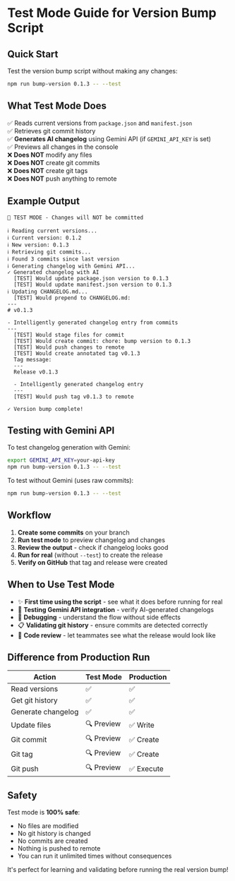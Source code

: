 # Test Mode Guide for Version Bump Script

## Quick Start

Test the version bump script without making any changes:

```bash
npm run bump-version 0.1.3 -- --test
```

## What Test Mode Does

✅ Reads current versions from `package.json` and `manifest.json`  
✅ Retrieves git commit history  
✅ **Generates AI changelog** using Gemini API (if `GEMINI_API_KEY` is set)  
✅ Previews all changes in the console  
❌ **Does NOT** modify any files  
❌ **Does NOT** create git commits  
❌ **Does NOT** create git tags  
❌ **Does NOT** push anything to remote

## Example Output

```
🧪 TEST MODE - Changes will NOT be committed

ℹ Reading current versions...
ℹ Current version: 0.1.2
ℹ New version: 0.1.3
ℹ Retrieving git commits...
ℹ Found 3 commits since last version
ℹ Generating changelog with Gemini API...
✓ Generated changelog with AI
  [TEST] Would update package.json version to 0.1.3
  [TEST] Would update manifest.json version to 0.1.3
ℹ Updating CHANGELOG.md...
  [TEST] Would prepend to CHANGELOG.md:
---
# v0.1.3

- Intelligently generated changelog entry from commits
---
  [TEST] Would stage files for commit
  [TEST] Would create commit: chore: bump version to 0.1.3
  [TEST] Would push changes to remote
  [TEST] Would create annotated tag v0.1.3
  Tag message:
  ---
  Release v0.1.3

  - Intelligently generated changelog entry
  ---
  [TEST] Would push tag v0.1.3 to remote

✓ Version bump complete!
```

## Testing with Gemini API

To test changelog generation with Gemini:

```bash
export GEMINI_API_KEY=your-api-key
npm run bump-version 0.1.3 -- --test
```

To test without Gemini (uses raw commits):

```bash
npm run bump-version 0.1.3 -- --test
```

## Workflow

1. **Create some commits** on your branch
2. **Run test mode** to preview changelog and changes
3. **Review the output** - check if changelog looks good
4. **Run for real** (without `--test`) to create the release
5. **Verify on GitHub** that tag and release were created

## When to Use Test Mode

- ✨ **First time using the script** - see what it does before running for real
- 🤖 **Testing Gemini API integration** - verify AI-generated changelogs
- 🐛 **Debugging** - understand the flow without side effects
- 📋 **Validating git history** - ensure commits are detected correctly
- 👀 **Code review** - let teammates see what the release would look like

## Difference from Production Run

| Action             | Test Mode  | Production |
| ------------------ | ---------- | ---------- |
| Read versions      | ✅         | ✅         |
| Get git history    | ✅         | ✅         |
| Generate changelog | ✅         | ✅         |
| Update files       | 🔍 Preview | ✅ Write   |
| Git commit         | 🔍 Preview | ✅ Create  |
| Git tag            | 🔍 Preview | ✅ Create  |
| Git push           | 🔍 Preview | ✅ Execute |

## Safety

Test mode is **100% safe**:

- No files are modified
- No git history is changed
- No commits are created
- Nothing is pushed to remote
- You can run it unlimited times without consequences

It's perfect for learning and validating before running the real version bump!
